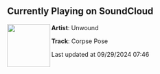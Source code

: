 ## Currently Playing on SoundCloud

[<img align="left" width="100" src="https://i1.sndcdn.com/artworks-MQeRI5jFmMD5-0-t500x500.jpg">](https://soundcloud.com/unwoundofficial/corpse-pose-1)

**Artist**: Unwound 

**Track**: Corpse Pose

Last updated at 09/29/2024 07:46
